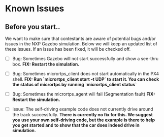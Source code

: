 # Known Issues

## Before you start..

We want to make sure that contestants are aware of potential bugs and/or issues in the NXP Gazebo simulation. Below we will keep an updated list of these issues. If an issue has been fixed, it will be checked off.

* [ ] Bug: Sometimes Gazebo will not start successfully and show a see-thru box. **FIX: Restart the simulation.**
* [ ] Bug: Sometimes micrortps\_client does not start automatically in the PX4 shell. **FIX: Run \`micrortps\_client start -t UDP\` to start it. You can check the status of micrortps by running \`micrortps\_client status\`**
* [ ] Bug: Sometimes the micrortps\_agent will fail \(Segmentation fault\) **FIX: Restart the simulation.**
* [ ] Issue: The self-driving example code does not currently drive around the track successfully. **There is currently no fix for this. We suggest you use your own self-driving code, but the example is there to help you get started and to show that the car does indeed drive in simulation.**



